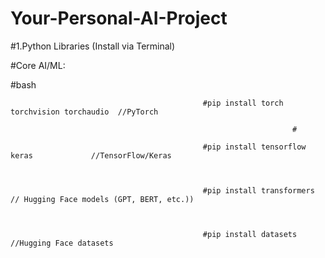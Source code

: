 # Your-Personal-AI-Project

#1.Python Libraries (Install via Terminal) 

#Core AI/ML:

#bash

                                               #pip install torch torchvision torchaudio  //PyTorch

                                                                   #

                                               #pip install tensorflow keras             //TensorFlow/Keras

                                               

                                               #pip install transformers   // Hugging Face models (GPT, BERT, etc.))



                                               #pip install datasets                   //Hugging Face datasets
